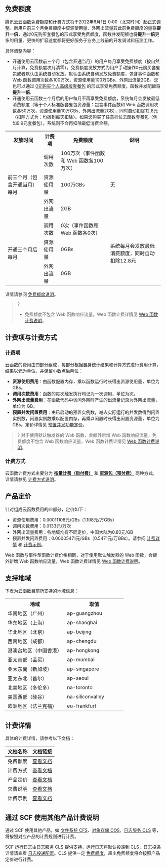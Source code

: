 
## 免费额度

腾讯云云函数免费额度和计费方式将于2022年6月1日 0:00（北京时间）起正式调整。新用户前三个月免费额度中资源使用量、外网出流量较此前免费额度的量将**提升一倍**，通过0元购买套餐包的形式享受免费额度，函数并发配额也将**提升一倍**更多的用量、更快的扩容速度都将更好服务于业务上线前的开发调试和压测工作。

具体调整内容：

- 开通使用云函数前三个月（包含开通当月）的用户每月享受免费额度（按自然月计算，免费额度次月清零）。免费额度发放方式为用户手动操作0元购买套餐包或者默认由系统自动发放。默认由系统自动发放免费额度，包含事件函数和 Web 函数调用次数各100万次，资源使用量100万GBs、外网出流量2GB。您也可以通过 [0元购买个人高级版套餐包](https://console.cloud.tencent.com/scf/buy) 的形式享受免费额度，函数并发配额将**提升一倍**.
- 开通使用云函数三个月后的用户每月不再享受免费额度，系统每月会发放最低消费额度（等于个人标准版套餐包资源量：包含事件函数和 Web 函数调用次数各50万次，资源使用量10万GBs、外网出流量2GB），同时自动扣除12.8元（扣除方式为：均摊到每天扣除）。如果您购买了任意档位云函数套餐包（例如9.9元套餐包），系统则不会再扣除最低消费金额。
<table>
  <tr>
    <th class="align-left">发放时间</th>
    <th class="align-left">计费项</th>
    <th class="align-left">免费额度</th>
    <th class="align-left">说明</th>
  </tr>
  <tr>
    <td rowspan="3">前三个月（包含开通当月）每月</td>
    <td>调用次数</td>
    <td>100万次（事件函数和 Web 函数各100万次）</td>
    <td rowspan="3">无</td>
  </tr>
  <tr>
    <td>资源使用量</td>
    <td>100万GBs</td>
  </tr>
  <tr>
    <td>外网出流量</td>
    <td>2GB</td>
  </tr>
  <tr>
    <td rowspan="3">开通三个月后每月</td>
    <td>调用次数</td>
    <td>0次（事件函数和 Web 函数各0次）</td>
    <td rowspan="3">系统每月会发放最低消费额度，同时自动扣除12.8元</td>
      </tr>
  <tr>
    <td>资源使用量</td>
    <td>0GBs</td>
  </tr>
  <tr>
    <td>外网出流量</td>
    <td>0GB</td>
  </tr>
</table>

详情请参阅 [免费额度说明](https://cloud.tencent.com/document/product/583/12282)。
>?
>- 免费额度不包含 Web 函数响应流量，Web 函数计费详情见 [Web 函数计费说明](https://cloud.tencent.com/document/product/583/66237)。

## 计费项与计费方式
### 计费项
云函数的费用由四部分组成，每部分根据自身统计结果和计算方式进行费用计算，结果以**元**为单位，并保留小数点后两位：

- **资源使用费用**：由函数配置内存，乘以函数运行时长得出资源使用量，单位为 GBs。
- **调用次数费用**：函数的每次触发执行均记为一次调用，单位为次。
- **外网出流量费用**：在函数代码中访问外网时产生的出流量记录为外网出流量，单位为 GB。
- **预置并发闲置费用**：由已启动的预置实例数，减去实际运行的并发数得到闲置实例数，闲置实例数乘以配置内存，再乘以闲置时长得出闲置资源量，单位为 GBs。定价详情见 [预置并发功能定价](https://cloud.tencent.com/document/product/583/63076)。

>? 对于使用默认触发器的 Web 函数，会额外新增 Web 函数响应流量，免费额度不包含 Web 函数响应流量，Web 函数计费详情见 [Web 函数计费说明](https://cloud.tencent.com/document/product/583/66237)。
>
### 计费方式
云函数计费方式主要分为 [**按量计费（后付费）**](https://cloud.tencent.com/document/product/583/12284) 和 [**资源包（预付费）**](https://cloud.tencent.com/document/product/583/61679) 两种方式，详情请参见 [计费方式说明](https://cloud.tencent.com/document/product/583/61678)。

## 产品定价

针对组成云函数费用的四部分，定价如下：

- 资源使用费用：0.00011108元/GBs（1.108元/万GBs）
- 调用次数费用：0.0133元/万次
- 外网出流量费用：各地域均有不同定价，中国大陆为0.80元/GB
- 预置并发闲置费用：0.00005471元/GBs（0.5471元/万GBs）。请参阅 [计费详情](https://cloud.tencent.com/document/product/583/12284#.E9.A2.84.E7.BD.AE.E5.B9.B6.E5.8F.91.E9.97.B2.E7.BD.AE.E8.B4.B9.E7.94.A8) 和 [计费示例](https://cloud.tencent.com/document/product/583/12285#.E9.A2.84.E7.BD.AE.E5.B9.B6.E5.8F.91.E9.97.B2.E7.BD.AE.E8.B4.B9.E7.94.A8)。

Web 函数与事件型函数计费价格相同，对于使用默认触发器的 Web 函数，会额外新增 Web 函数响应流量，Web 函数计费详情见 [Web 函数计费说明](https://cloud.tencent.com/document/product/583/66237)。

## 支持地域
下表为云函数目前所支持的地域信息：
<table>
<tr>
<th width="50%">地域</th><th width="50%">取值</th>
</tr>
<tr>
<td>华南地区（广州）</td><td>ap-guangzhou</td>
</tr>
<tr>
<td>华东地区（上海）</td><td>ap-shanghai</td>
</tr>
<tr>
<td>华北地区（北京）</td><td>ap-beijing</td>
</tr>
<tr>
<td>西南地区（成都）</td><td>ap-chengdu</td>
</tr>
<tr>
<td>港澳台地区（中国香港）</td><td>ap-hongkong</td>
</tr>
<tr>
<td>亚太南部（孟买）</td><td>ap-mumbai</td>
</tr>
<tr>
<td>亚太东南（新加坡）</td><td>ap-singapore</td>
</tr>
<tr>
<td>亚太东北（首尔）</td><td>ap-seoul</td>
</tr>
<tr>
<td>北美地区（多伦多）</td><td>na-toronto</td>
</tr>
<tr>
<td>美国西部（硅谷）</td><td>na-siliconvalley</td>
</tr>
<tr>
<td>欧洲地区（法兰克福）</td><td>eu-frankfurt</td>
</tr>
</table>



## 计费详情

具体的计费详情，请参考以下文档：

<table>
<thead>
<tr>
<th width="50%">文档名称</th>
<th width="50%">文档链接</th>
</tr>
</thead>
<tbody><tr>
<td>免费额度</td>
<td><a href="https://cloud.tencent.com/document/product/583/12282" target="_blank">查看文档</a></td>
</tr>
<tr>
<td>计费方式</td>
<td><a href="https://cloud.tencent.com/document/product/583/61678" target="_blank">查看文档</a></td>
</tr>
<tr>
<td>产品定价</td>
<td><a href="https://cloud.tencent.com/document/product/583/12281" target="_blank">查看文档</a></td>
</tr>
<tr>
<td>欠费说明</td>
<td><a href="https://cloud.tencent.com/document/product/583/12283" target="_blank">查看文档</a></td>
</tr>
<tr>
<td>计费示例</td>
<td><a href="https://cloud.tencent.com/document/product/583/12285" target="_blank">查看文档</a></td>
</tr>
</tbody></table>

## 通过 SCF 使用其他产品计费说明
通过 SCF 使用其他产品，如 [文件系统 CFS](https://cloud.tencent.com/document/product/582/9553)、[对象存储 COS](https://cloud.tencent.com/document/product/436/16871)，[日志服务 CLS](https://cloud.tencent.com/document/product/614/11254) 等，将按照对应产品的计费规则进行计费。

SCF 运行日志由日志服务 CLS 提供支持，运行日志将默认投递到 CLS，日志投递详情请查看 [日志投递配置](https://cloud.tencent.com/document/product/583/52644)。CLS 提供一定 [免费额度](https://cloud.tencent.com/document/product/614/47116)，超出免费额度将会按照产品定价进行计费。
